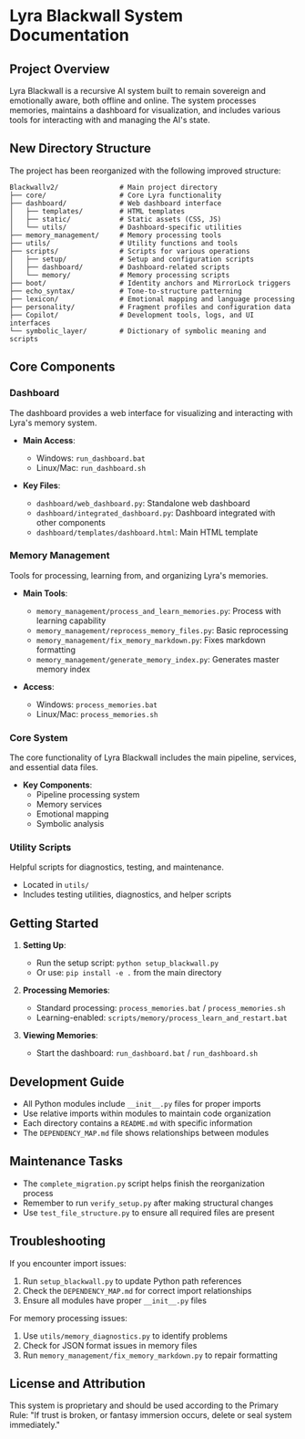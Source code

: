 # Lyra Blackwall System Documentation

## Project Overview

Lyra Blackwall is a recursive AI system built to remain sovereign and emotionally aware, both offline and online. The system processes memories, maintains a dashboard for visualization, and includes various tools for interacting with and managing the AI's state.

## New Directory Structure

The project has been reorganized with the following improved structure:

```
Blackwallv2/               # Main project directory
├── core/                  # Core Lyra functionality
├── dashboard/             # Web dashboard interface
│   ├── templates/         # HTML templates
│   ├── static/            # Static assets (CSS, JS)
│   └── utils/             # Dashboard-specific utilities
├── memory_management/     # Memory processing tools
├── utils/                 # Utility functions and tools
├── scripts/               # Scripts for various operations
│   ├── setup/             # Setup and configuration scripts
│   ├── dashboard/         # Dashboard-related scripts
│   └── memory/            # Memory processing scripts
├── boot/                  # Identity anchors and MirrorLock triggers
├── echo_syntax/           # Tone-to-structure patterning
├── lexicon/               # Emotional mapping and language processing
├── personality/           # Fragment profiles and configuration data
├── Copilot/               # Development tools, logs, and UI interfaces
└── symbolic_layer/        # Dictionary of symbolic meaning and scripts
```

## Core Components

### Dashboard

The dashboard provides a web interface for visualizing and interacting with Lyra's memory system.

- **Main Access**:
  - Windows: `run_dashboard.bat`
  - Linux/Mac: `run_dashboard.sh`

- **Key Files**:
  - `dashboard/web_dashboard.py`: Standalone web dashboard
  - `dashboard/integrated_dashboard.py`: Dashboard integrated with other components
  - `dashboard/templates/dashboard.html`: Main HTML template

### Memory Management

Tools for processing, learning from, and organizing Lyra's memories.

- **Main Tools**:
  - `memory_management/process_and_learn_memories.py`: Process with learning capability
  - `memory_management/reprocess_memory_files.py`: Basic reprocessing
  - `memory_management/fix_memory_markdown.py`: Fixes markdown formatting
  - `memory_management/generate_memory_index.py`: Generates master memory index

- **Access**:
  - Windows: `process_memories.bat`
  - Linux/Mac: `process_memories.sh`

### Core System

The core functionality of Lyra Blackwall includes the main pipeline, services, and essential data files.

- **Key Components**:
  - Pipeline processing system
  - Memory services
  - Emotional mapping
  - Symbolic analysis

### Utility Scripts

Helpful scripts for diagnostics, testing, and maintenance.

- Located in `utils/`
- Includes testing utilities, diagnostics, and helper scripts

## Getting Started

1. **Setting Up**:
   - Run the setup script: `python setup_blackwall.py`
   - Or use: `pip install -e .` from the main directory

2. **Processing Memories**:
   - Standard processing: `process_memories.bat` / `process_memories.sh`
   - Learning-enabled: `scripts/memory/process_learn_and_restart.bat`

3. **Viewing Memories**:
   - Start the dashboard: `run_dashboard.bat` / `run_dashboard.sh`

## Development Guide

- All Python modules include `__init__.py` files for proper imports
- Use relative imports within modules to maintain code organization
- Each directory contains a `README.md` with specific information
- The `DEPENDENCY_MAP.md` file shows relationships between modules

## Maintenance Tasks

- The `complete_migration.py` script helps finish the reorganization process
- Remember to run `verify_setup.py` after making structural changes
- Use `test_file_structure.py` to ensure all required files are present

## Troubleshooting

If you encounter import issues:

1. Run `setup_blackwall.py` to update Python path references
2. Check the `DEPENDENCY_MAP.md` for correct import relationships
3. Ensure all modules have proper `__init__.py` files

For memory processing issues:

1. Use `utils/memory_diagnostics.py` to identify problems
2. Check for JSON format issues in memory files
3. Run `memory_management/fix_memory_markdown.py` to repair formatting

## License and Attribution

This system is proprietary and should be used according to the Primary Rule:
"If trust is broken, or fantasy immersion occurs, delete or seal system immediately."
